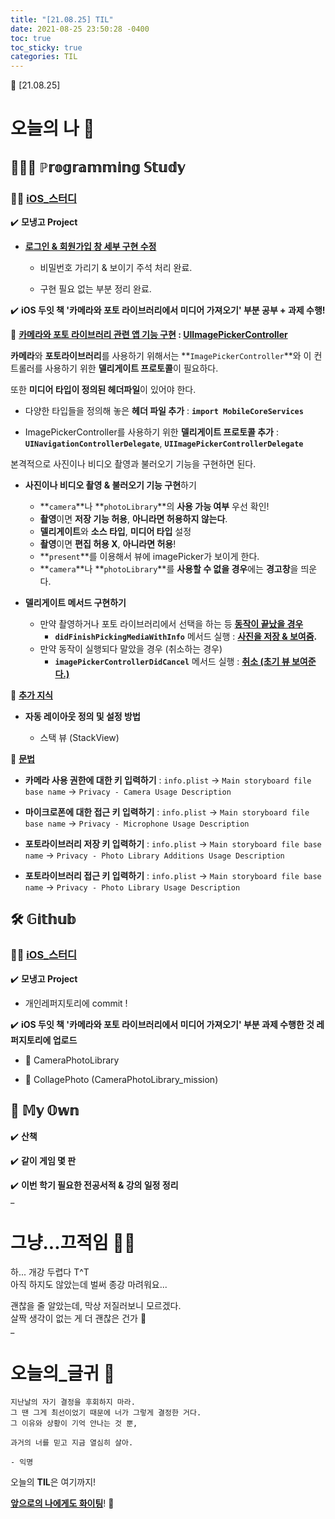 ```yaml
---
title: "[21.08.25] TIL"
date: 2021-08-25 23:50:28 -0400
toc: true
toc_sticky: true
categories: TIL
---
```



📝 [21.08.25]

# 오늘의 나 💭

## 👩🏻‍💻 ℙ𝕣𝕠𝕘𝕣𝕒𝕞𝕞𝕚𝕟𝕘 𝕊𝕥𝕦𝕕𝕪    

### ☝🏻 <u>iOS_스터디</u>

✔️ **모냉고 Project**

- <u>**로그인 & 회원가입 창 세부 구현 수정**</u>     

	*  비밀번호 가리기 & 보이기 주석 처리 완료.     

	*  구현 필요 없는 부분 정리 완료.

✔️ **iOS 두잇 책 '카메라와 포토 라이브러리에서 미디어 가져오기' 부분 공부 + 과제 수행!**     

📑 **<u>카메라와 포토 라이브러리 관련 앱 기능 구현</u> : <u>UIImagePickerController</u>**    

**카메라**와 **포토라이브러리**를 사용하기 위해서는 **`ImagePickerController`**와 이 컨트롤러를 사용하기 위한 **델리게이트 프로토콜**이 필요하다. 

또한 **미디어 타입이 정의된 헤더파일**이 있어야 한다.

- 다양한 타입들을 정의해 놓은 **헤더 파일 추가** : **`import MobileCoreServices`** 

- ImagePickerController를 사용하기 위한 **델리게이트 프로토콜 추가** : **`UINavigationControllerDelegate`**, **`UIImagePickerControllerDelegate`**
	
본격적으로 사진이나 비디오 촬영과 불러오기 기능을 구현하면 된다. 

- **사진이나 비디오 촬영 & 불러오기 기능 구현**하기

	* **`camera`**나 **`photoLibrary`**의 **사용 가능 여부** 우선 확인!
	* **촬영**이면 **저장 기능 허용**, **아니라면 허용하지 않는다**.
	* **델리게이트**와 **소스 타입**, **미디어 타입** 설정 
	* **촬영**이면 **편집 허용 X**, **아니라면 허용**!
	* **`present`**를 이용해서 뷰에 imagePicker가 보이게 한다.
	* **`camera`**나 **`photoLibrary`**를 **사용할 수 없을 경우**에는 **경고창**을 띄운다.
		
- **델리게이트 메서드 구현하기** 

	* 만약 촬영하거나 포토 라이브러리에서 선택을 하는 등 **<u>동작이 끝났을 경우</u>**
		- **`didFinishPickingMediaWithInfo`** 메서드 실행 : **<u>사진을 저장 & 보여줌</u>.**
	* 만약 동작이 실행되다 말았을 경우 (취소하는 경우)
		- **`imagePickerControllerDidCancel`** 메서드 실행 : **<u>취소 (초기 뷰 보여준다.)</u>**

📑 **<u>추가 지식</u>**    

- **자동 레이아웃 정의 및 설정 방법**

	- 스택 뷰 (StackView)

📑 **<u>문법</u>**    

- **카메라 사용 권한에 대한 키 입력하기** : `info.plist` → `Main storyboard file base name` → `Privacy - Camera Usage Description`

- **마이크로폰에 대한 접근 키 입력하기** : `info.plist` → `Main storyboard file base name` → `Privacy - Microphone Usage Description`

- **포토라이브러리 저장 키 입력하기** : `info.plist` → `Main storyboard file base name` → `Privacy - Photo Library Additions Usage Description`

- **포토라이브러리 접근 키 입력하기** : `info.plist` → `Main storyboard file base name` → `Privacy - Photo Library Usage Description`


## 🛠️ 𝔾𝕚𝕥𝕙𝕦𝕓  	

### ☝🏻 <u>iOS_스터디</u>

✔️ **모냉고 Project**     

- 개인레퍼지토리에 commit !

✔️ **iOS 두잇 책 '카메라와 포토 라이브러리에서 미디어 가져오기' 부분 과제 수행한 것 레퍼지토리에 업로드**  

- 📁 CameraPhotoLibrary
   
- 📁   CollagePhoto (CameraPhotoLibrary_mission)


## 🌝 𝕄𝕪 𝕆𝕨𝕟    

✔️ **산책**   

✔️ **같이 게임 몇 판** 

✔️ **이번 학기 필요한 전공서적 & 강의 일정 정리**                
_
  
# 그냥...끄적임 ✍🏻

하... 개강 두렵다 T^T      
아직 하지도 않았는데 벌써 종강 마려워요...   

괜찮을 줄 알았는데, 막상 저질러보니 모르겠다.       
살짝 생각이 없는 게 더 괜찮은 건가 🤔    
_

# 오늘의_글귀 📄

	지난날의 자기 결정을 후회하지 마라.
	그 땐 그게 최선이었기 때문에 너가 그렇게 결정한 거다.
	그 이유와 상황이 기억 안나는 것 뿐,
	
	과거의 너를 믿고 지금 열심히 살아.
	
	- 익명


<div class="notice--primary" markdown="1">
오늘의 <strong>TIL</strong>은 여기까지!     
      
<strong><u>앞으로의 나에게도 화이팅</u></strong>! 🌸 
</div>
